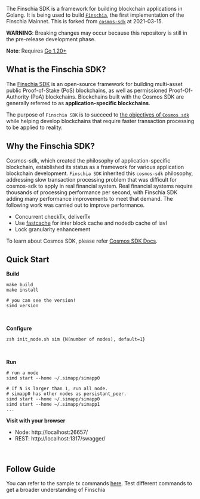 The Finschia SDK is a framework for building blockchain applications in Golang.
It is being used to build [`Finschia`](https://github.com/Finschia/finschia), the first implementation of the Finschia Mainnet.
This is forked from [`cosmos-sdk`](https://github.com/cosmos/cosmos-sdk) at 2021-03-15.

**WARNING**: Breaking changes may occur because this repository is still in the pre-release development phase.

**Note**: Requires [Go 1.20+](https://golang.org/dl/)

## What is the Finschia SDK?

The [Finschia SDK](https://github.com/Finschia/finschia-sdk) is an open-source framework for building multi-asset public Proof-of-Stake (PoS) <df value="blockchain">blockchains</df>, as well as permissioned Proof-Of-Authority (PoA) blockchains. Blockchains built with the Cosmos SDK are generally referred to as **application-specific blockchains**. 

The purpose of `Finschia SDK` is to succeed to [the objectives of `Cosmos sdk`](https://github.com/cosmos/cosmos-sdk/blob/master/docs/intro/overview.md) while helping develop blockchains that require faster transaction processing to be applied to reality.

## Why the Finschia SDK?

Cosmos-sdk, which created the philosophy of application-specific blockchain, established its status as a framework for various application blockchain development. `Finschia SDK` inherited this `cosmos-sdk` philosophy, addressing slow transaction processing problem that was difficult for cosmos-sdk to apply in real financial system. Real financial systems require thousands of processing performance per second, with Finschia SDK adding many performance improvements to meet that demand.
The following work was carried out to improve performance.

- Concurrent checkTx, deliverTx
- Use [fastcache](https://github.com/victoriametrics/fastcache) for inter block cache and nodedb cache of iavl
- Lock granularity enhancement

To learn about Cosmos SDK, please refer [Cosmos SDK Docs](https://github.com/cosmos/cosmos-sdk/blob/master/docs).

## Quick Start

**Build**
```
make build
make install

# you can see the version!
simd version
```

&nbsp;

**Configure**
```
zsh init_node.sh sim {N(number of nodes), default=1}
```

&nbsp;

**Run**
```
# run a node
simd start --home ~/.simapp/simapp0

# If N is larger than 1, run all node.
# simapp0 has other nodes as persistant_peer. 
simd start --home ~/.simapp/simapp0
simd start --home ~/.simapp/simapp1
...
```

**Visit with your browser**
* Node: http://localhost:26657/
* REST: http://localhost:1317/swagger/

&nbsp;

## Follow Guide
You can refer to the sample tx commands [here](docs/sample-tx.md). 
Test different commands to get a broader understanding of Finschia

